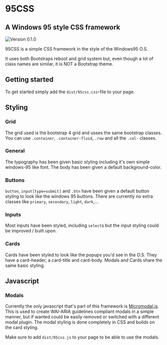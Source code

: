 # 95CSS
## A Windows 95 style CSS framework

![Version 0.1.0](https://img.shields.io/badge/version-0.1.0-brightgreen.svg)

95CSS is a simple CSS framework in the style of the Windows95 O.S.

It uses both Bootstraps reboot and grid system but, even though a lot of class names are similar, it is NOT a Bootstrap theme.

## Getting started
To get started simply add the `dist/95css.css`-file to your page.

## Styling
### Grid
The grid used is the bootstrap 4 grid and usses the same bootstrap classes.
You can use `.container`, `.container-fluid`, `.row` and all the `.col-` classes.

### General
The typography has been given basic styling including it's own simple windows-95 like font.
The body has been given a default background-color.

### Buttons
`button`, `input[type=submit]` and `.btn` have been given a default button styling to look like the windows 95 buttons. There are currently no extra classes like `primary`, `secondary`, `light`, `dark`,...

### Inputs
Most inputs have been styled, including `select`s but the input styling could be improved / built upon.

### Cards
Cards have been styled to look like the popups you'd see in the O.S. They have a card-header, a card-title and card-body. Modals and Cards share the same basic styling.

## Javascript
### Modals
Currently the only javascript that's part of this framework is [Micromodal.js](https://micromodal.now.sh). This is used to create WAI-ARIA guidelines compliant modals in a simple manner, but if wanted could be easily removed or switched with a different modal plugin.
The modal styling is done completely in CSS and builds on the card styling.

Make sure to add `dist/95css.js` to your page to be able to use the modals.
